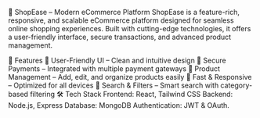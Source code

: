 🛒 ShopEase – Modern eCommerce Platform
ShopEase is a feature-rich, responsive, and scalable eCommerce platform designed for seamless online shopping experiences. Built with cutting-edge technologies, it offers a user-friendly interface, secure transactions, and advanced product management.

🚀 Features
🔹 User-Friendly UI – Clean and intuitive design
🔹 Secure Payments – Integrated with multiple payment gateways
🔹 Product Management – Add, edit, and organize products easily
🔹 Fast & Responsive – Optimized for all devices
🔹 Search & Filters – Smart search with category-based filtering
🛠️ Tech Stack
Frontend: React, Tailwind CSS
Backend: Node.js, Express
Database: MongoDB
Authentication: JWT & OAuth.
